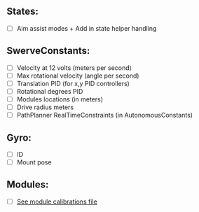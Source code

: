 States:
-----------------------
- [ ] Aim assist modes + Add in state helper handling

SwerveConstants:
-----------------------
- [ ] Velocity at 12 volts (meters per second)
- [ ] Max rotational velocity (angle per second)
- [ ] Translation PID (for x,y PID controllers)
- [ ] Rotational degrees PID 
- [ ] Modules locations (in meters)
- [ ] Drive radius meters
- [ ] PathPlanner RealTimeConstraints (in AutonomousConstants)

Gyro:
-----------------------
- [ ] ID
- [ ] Mount pose

Modules:
-----------------------
- [ ] [See module calibrations file](module/calibrations.md)